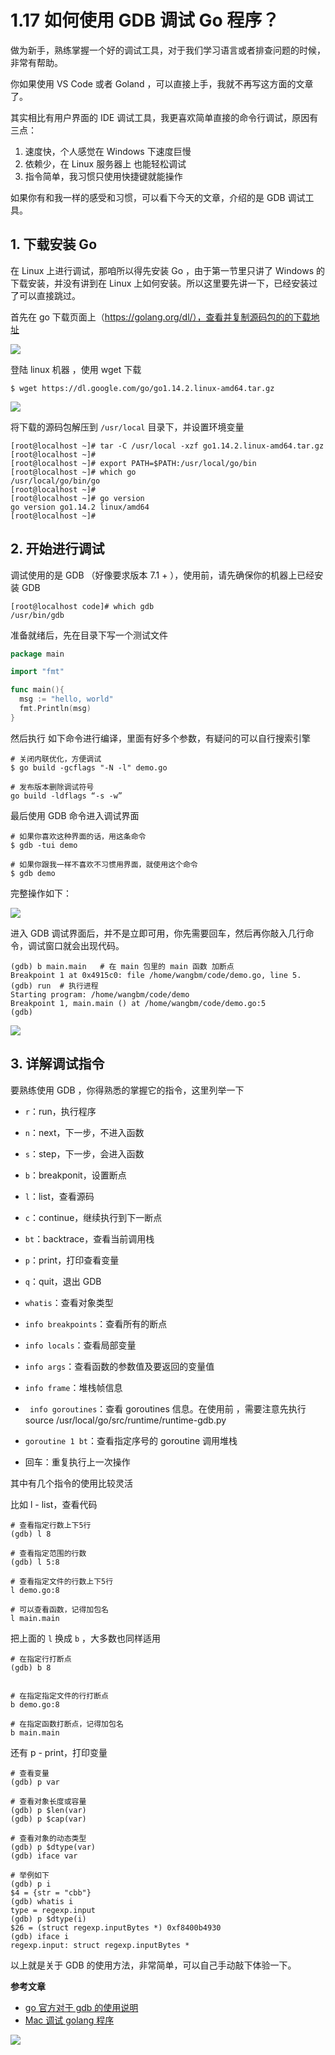 # 1.17 如何使用 GDB 调试 Go 程序？

做为新手，熟练掌握一个好的调试工具，对于我们学习语言或者排查问题的时候，非常有帮助。

你如果使用 VS Code 或者 Goland ，可以直接上手，我就不再写这方面的文章了。

其实相比有用户界面的 IDE 调试工具，我更喜欢简单直接的命令行调试，原因有三点：

1. 速度快，个人感觉在 Windows 下速度巨慢
2. 依赖少，在 Linux 服务器上 也能轻松调试
3. 指令简单，我习惯只使用快捷键就能操作

如果你有和我一样的感受和习惯，可以看下今天的文章，介绍的是 GDB 调试工具。

## 1. 下载安装 Go

在 Linux 上进行调试，那咱所以得先安装 Go ，由于第一节里只讲了 Windows 的下载安装，并没有讲到在 Linux 上如何安装。所以这里要先讲一下，已经安装过了可以直接跳过。

首先在 go 下载页面上（https://golang.org/dl/），查看并复制源码包的的下载地址

![](http://image.iswbm.com/20200428180632.png)

登陆 linux 机器 ，使用 wget 下载

```shell
$ wget https://dl.google.com/go/go1.14.2.linux-amd64.tar.gz
```



![](http://image.iswbm.com/20200428180713.png)

将下载的源码包解压到 `/usr/local` 目录下，并设置环境变量

```SHELL
[root@localhost ~]# tar -C /usr/local -xzf go1.14.2.linux-amd64.tar.gz
[root@localhost ~]# 
[root@localhost ~]# export PATH=$PATH:/usr/local/go/bin
[root@localhost ~]# which go
/usr/local/go/bin/go
[root@localhost ~]# 
[root@localhost ~]# go version
go version go1.14.2 linux/amd64
[root@localhost ~]# 
```

## 2. 开始进行调试

调试使用的是 GDB （好像要求版本 7.1 + ），使用前，请先确保你的机器上已经安装 GDB

```
[root@localhost code]# which gdb
/usr/bin/gdb
```



准备就绪后，先在目录下写一个测试文件

```go
package main

import "fmt"

func main(){
  msg := "hello, world"
  fmt.Println(msg)
}
```

然后执行 如下命令进行编译，里面有好多个参数，有疑问的可以自行搜索引擎

```shell
# 关闭内联优化，方便调试
$ go build -gcflags "-N -l" demo.go

# 发布版本删除调试符号
go build -ldflags “-s -w”
```

最后使用 GDB 命令进入调试界面

```shell
# 如果你喜欢这种界面的话，用这条命令
$ gdb -tui demo

# 如果你跟我一样不喜欢不习惯用界面，就使用这个命令
$ gdb demo
```

完整操作如下：

![](http://image.iswbm.com/20200428181902.png)

进入 GDB 调试界面后，并不是立即可用，你先需要回车，然后再你敲入几行命令，调试窗口就会出现代码。

```shell
(gdb) b	main.main   # 在 main 包里的 main 函数 加断点
Breakpoint 1 at	0x4915c0: file /home/wangbm/code/demo.go, line 5.
(gdb) run  # 执行进程
Starting program: /home/wangbm/code/demo 
Breakpoint 1, main.main () at /home/wangbm/code/demo.go:5
(gdb) 
```



![](http://image.iswbm.com/20200428182620.png)



## 3. 详解调试指令

要熟练使用 GDB ，你得熟悉的掌握它的指令，这里列举一下

- `r`：run，执行程序 
- `n`：next，下一步，不进入函数
- `s`：step，下一步，会进入函数
- `b`：breakponit，设置断点
- `l`：list，查看源码
- `c`：continue，继续执行到下一断点
- `bt`：backtrace，查看当前调用栈
- `p`：print，打印查看变量
- `q`：quit，退出 GDB
- `whatis`：查看对象类型
- `info breakpoints`：查看所有的断点
- `info locals`：查看局部变量
- `info args`：查看函数的参数值及要返回的变量值 
- `info frame`：堆栈帧信息
- ` info goroutines`：查看 goroutines 信息。在使用前 ，需要注意先执行 source /usr/local/go/src/runtime/runtime-gdb.py

- `goroutine 1 bt`：查看指定序号的 goroutine 调用堆栈
- 回车：重复执行上一次操作



其中有几个指令的使用比较灵活

比如 l - list，查看代码

```
# 查看指定行数上下5行
(gdb) l 8

# 查看指定范围的行数
(gdb) l 5:8

# 查看指定文件的行数上下5行
l demo.go:8

# 可以查看函数，记得加包名
l main.main
```

把上面的 `l` 换成 `b` ，大多数也同样适用

```
# 在指定行打断点
(gdb) b 8


# 在指定指定文件的行打断点
b demo.go:8

# 在指定函数打断点，记得加包名
b main.main
```

还有 p - print，打印变量

```
# 查看变量
(gdb) p var

# 查看对象长度或容量
(gdb) p $len(var)
(gdb) p $cap(var)

# 查看对象的动态类型
(gdb) p $dtype(var)
(gdb) iface var

# 举例如下
(gdb) p i
$4 = {str = "cbb"}
(gdb) whatis i
type = regexp.input
(gdb) p $dtype(i)
$26 = (struct regexp.inputBytes *) 0xf8400b4930
(gdb) iface i
regexp.input: struct regexp.inputBytes *
```



以上就是关于 GDB 的使用方法，非常简单，可以自己手动敲下体验一下。



**参考文章**

- [go 官方对于 gdb 的使用说明](https://golang.org/doc/gdb)
- [Mac 调试 golang 程序]([https://www.do1618.com/archives/771/mac-gdb-%E8%B0%83%E8%AF%95-golang-%E7%A8%8B%E5%BA%8F/](https://www.do1618.com/archives/771/mac-gdb-调试-golang-程序/))



![](http://image.python-online.cn/image-20200320125724880.png)